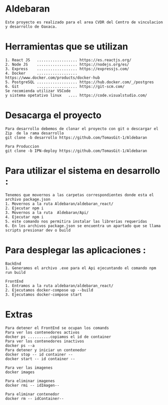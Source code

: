 # Aldebaran
    Este proyecto es realizado para el area CVDR del Centro de vinculacion y desarrollo de Oaxaca.
# Herramientas que se utilizan
    1. React JS   .................. https://es.reactjs.org/ 
    2. Node JS    .................. https://nodejs.org/es/ 
    3. Express    .................. https://expressjs.com/
    4. Docker     .................. https://www.docker.com/products/docker-hub
    5. PostgreSQL .................. https://hub.docker.com/_/postgres
    6. Git        .................. https://git-scm.com/
    Se recomienda utilizar VSCode   
    y sistema opetativo linux   .... https://code.visualstudio.com/

# Desacarga el proyecto 

    Para desarrollo debemos de clonar el proyecto con git o descargar el Zip  de la rama desarrollo
    git clone -b desarrollo https://github.com/TomasGit-1/Aldebaran

    Para Produccion 
    git clone -b IPN-deploy https://github.com/TomasGit-1/Aldebaran

# Para utilizar el sistema en desarrollo :
    Tenemos que movernos a las carpetas correspondientes donde esta el archivo package.json
    1. Movernos a la ruta Aldebaran/aldebaran_react/
    2. Ejecutar npm i 
    3. Movernos a la ruta  Aldebaran/Api/
    4. Ejecutar npm i
    5. este comando nos permitira instalar las librerias requeridas
    6. En los archivos package.json se encuentra un apartado que se llama scripts presionar dev o build

# Para desplegar las aplicaciones :

    BackEnd
    1. Generamos el archivo .exe para el Api ejecuntando el comando npm run build

    FrontEnd
    1. Entramos a la ruta aldebaran/aldebaran_react/
    2. Ejecutamos docker-compose up --build
    3. Ejecutamos docker-compose start 

# Extras
    Para detener el FrontEnd se ocupan los comands
    Para ver los contenedores activos
    docker ps ..........copiamos el id de container
    Para ver los contenedores inactivos
    docker ps --a
    Para detener y iniciar un contenedor
    docker stop -- id container --
    docker start -- id container --
    
    Para ver las imagenes 
    docker images

    Para eliminar imagenes
    docker rmi -- idImagen--

    Para eliminar contenedor 
    docker rm -- idContainer--


